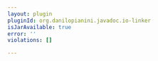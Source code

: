 ```yaml
---
layout: plugin
pluginId: org.danilopianini.javadoc.io-linker
isJarAvailable: true
error: ''
violations: []

---
```

